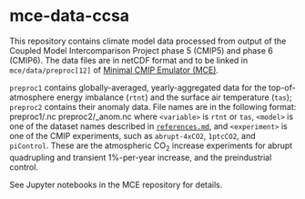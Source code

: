 # mce-data-ccsa

This repository contains climate model data processed from output of the Coupled Model Intercomparison Project phase 5 (CMIP5) and phase 6 (CMIP6). The data files are in netCDF format and to be linked in `mce/data/preproc[12]` of [Minimal CMIP Emulator (MCE)](https://github.com/tsutsui1872/mce).

`preproc1` contains globally-averaged, yearly-aggregated data for the top-of-atmosphere energy imbalance (`rtnt`) and the surface air temperature (`tas`); `preproc2` contains their anomaly data. File names are in the following format:
    preproc1/<variable>_<model>_<experiment>.nc
    preproc2/<variable>_<model>_<experiment>_anom.nc
where `<variable>` is `rtnt` or `tas`, `<model>` is one of the dataset names described in [`references.md`](./references.md), and `<experiment>` is one of the CMIP experiments, such as `abrupt-4xCO2`, `1ptcCO2`, and `piControl`. These are the atmospheric CO<sub>2</sub> increase experiments for abrupt quadrupling and transient 1%-per-year increase, and the preindustrial control.

See Jupyter notebooks in the MCE repository for details.
